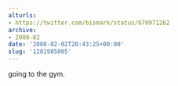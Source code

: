 ```yaml
---
alturls:
- https://twitter.com/bismark/status/670971262
archive:
- 2008-02
date: '2008-02-02T20:43:25+00:00'
slug: '1201985005'
---
```


going to the gym.

